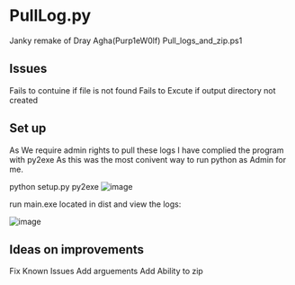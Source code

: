 # PullLog.py
Janky remake of Dray Agha(Purp1eW0lf) Pull_logs_and_zip.ps1

## Issues

Fails to contuine if file is not found
Fails to Excute if output directory not created 

## Set up

As We require admin rights to pull these logs I have complied the program with py2exe
As this was the most conivent way to run python as Admin for me.


python setup.py py2exe
![image](https://user-images.githubusercontent.com/87490958/183302153-6c6ab999-2fcc-40c6-9300-197b1a71967c.png)

run main.exe located in dist and view the logs:

![image](https://user-images.githubusercontent.com/87490958/183302181-4df0c852-eb7e-4aaa-b3bf-5c46169f27da.png)

## Ideas on improvements

Fix Known Issues
Add arguements 
Add Ability to zip
